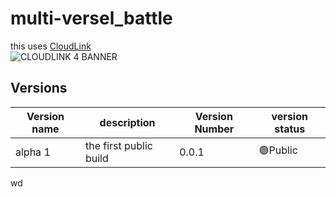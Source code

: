 # multi-versel_battle

this uses [CloudLink](https://github.com/MikeDev101/cloudlink)<br>
![CLOUDLINK 4 BANNER](https://user-images.githubusercontent.com/12957745/188282246-a221e66a-5d8a-4516-9ae2-79212b745d91.png)

## Versions
|Version name|description|Version Number|version status|
|-|-|-|-|
|alpha 1|the first public build|0.0.1|🟢Public|

wd
